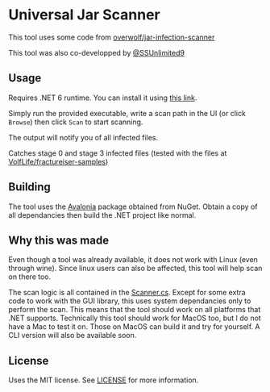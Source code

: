 # Universal Jar Scanner
This tool uses some code from [overwolf/jar-infection-scanner](https://github.com/overwolf/jar-infection-scanner)

This tool was also co-developped by [@SSUnlimited9](https://github.com/SSUnlimited9)

## Usage
Requires .NET 6 runtime. You can install it using [this link](https://dotnet.microsoft.com/en-us/download/dotnet/6.0).

Simply run the provided executable, write a scan path in the UI (or click `Browse`) then click `Scan` to start scanning.

The output will notify you of all infected files.

Catches stage 0 and stage 3 infected files (tested with the files at [VolfLife/fractureiser-samples](https://github.com/VolfLife/fractureiser-samples))

## Building
The tool uses the [Avalonia](https://www.nuget.org/packages/Avalonia) package obtained from NuGet. Obtain a copy of all dependancies then build the .NET project like normal.

## Why this was made
Even though a tool was already available, it does not work with Linux (even through wine). Since linux users can also be affected, this tool will help scan on there too.

The scan logic is all contained in the [Scanner.cs](Scanner.cs). Except for some extra code to work with the GUI library, this uses system dependancies only to perform the scan. This means that the tool should work on all platforms that .NET supports. Technically this tool should work for MacOS too, but I do not have a Mac to test it on. Those on MacOS can build it and try for yourself. A CLI version will also be available soon.

## License
Uses the MIT license. See [LICENSE](LICENSE) for more information.
